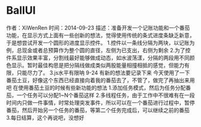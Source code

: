 BallUI
======
作者：XiWenRen
        	时间：2014-09-23
        	描述：准备开发一个记账功能和一个番茄功能，在显示方式上面有一些创新的想法，觉得使用传统的条式进度条缺乏新意，于是想尝试开发一个圆形的进度显示控件。
        	1.控件以一条线分隔为两块，以记账为例，总现金或者总预算作为整个圆的直径，左侧为已支出，右侧为剩余
        	2.为了控件系显示效果丰富，分割线最好能够做成动态，如水波荡漾，分隔的两段用不同颜色显示。暂时最佳构思是把分隔线做成类似两股能量相撞相抵的感觉，但能力有限，只能尽力了。
        	3.js水平有限呐
        	9-24
        	有新的想法要记录下来
        	今天使用了一下番茄土豆，好像这个东西已经直接向着我的番茄去了，不管了，做完了再抽出来用吧
        	在使用番茄土豆的时候有些新功能的想法
        	1.添加任务模式，然后为任务分配番茄，一个任务可以分配1~N个番茄这样
        	2.多线程任务，由于工作中不很难有在一段时间内只做一件事情，时常处理突发事件，所以可以在一个番茄进行过程中，暂停番茄，然后开始另一个任务的番茄，等第二个任务完成后，可以继续之前的番茄
        	3.每日结算，这个再说吧，没想好
